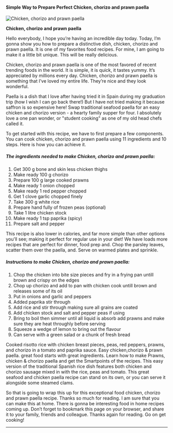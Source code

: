             

#### Simple Way to Prepare Perfect Chicken, chorizo and prawn paella

![Chicken, chorizo and prawn paella](https://img-global.cpcdn.com/recipes/baa6d1f1faae30ae/751x532cq70/chicken-chorizo-and-prawn-paella-recipe-main-photo.jpg)

**Chicken, chorizo and prawn paella**

Hello everybody, I hope you’re having an incredible day today. Today, I’m gonna show you how to prepare a distinctive dish, chicken, chorizo and prawn paella. It is one of my favorites food recipes. For mine, I am going to make it a little bit unique. This will be really delicious.

Chicken, chorizo and prawn paella is one of the most favored of recent trending foods in the world. It is simple, it is quick, it tastes yummy. It’s appreciated by millions every day. Chicken, chorizo and prawn paella is something that I’ve loved my entire life. They’re nice and they look wonderful.

Paella is a dish that I love after having tried it in Spain during my graduation trip (how I wish I can go back there!) But I have not tried making it because saffron is so expensive here! Swap traditional seafood paella for an easy chicken and chorizo version - a hearty family supper for four. I absolutely love a one pan wonder, or "student cooking" as one of my old head chefs called it.

To get started with this recipe, we have to first prepare a few components. You can cook chicken, chorizo and prawn paella using 11 ingredients and 10 steps. Here is how you can achieve it.

##### The ingredients needed to make Chicken, chorizo and prawn paella:

1.  Get 300 g bone and skin less chicken thighs
2.  Make ready 100 g chorizo
3.  Prepare 100 g large cooked prawns
4.  Make ready 1 onion chopped
5.  Make ready 1 red pepper chopped
6.  Get 1 clove garlic chopped finely
7.  Take 300 g white rice
8.  Prepare hand fully of frozen peas (optional)
9.  Take 1 litre chicken stock
10.  Make ready 1 tsp paprika (spicy)
11.  Prepare salt and pepper

This recipe is also lower in calories, and far more simple than other options you'll see; making it perfect for regular use in your diet! We have loads more recipes that are perfect for dinner, food prep and. Chop the parsley leaves, scatter them over the paella, and. Serve on warmed plates and sprinkle.

##### Instructions to make Chicken, chorizo and prawn paella:

1.  Chop the chicken into bite size pieces and fry in a frying pan untill brown and crispy on the edges
2.  Chop up chorizo and add to pan with chicken cook untill brown and releases some of its oil
3.  Put in onions and garlic and peppers
4.  Added paprika stir through
5.  Add rice and stir through making sure all grains are coated
6.  Add chicken stock and salt and pepper peas if using
7.  Bring to boil then simmer until all liquid is absorb add prawns and make sure they are heat throughly before serving
8.  Squeeze a wedge of lemon to bring out the flavour
9.  Can serve with a green salad or a chunk of fresh bread

Cooked risotto rice with chicken breast pieces, peas, red peppers, prawns, and chorizo in a tomato and paprika sauce. Easy chicken,chorizo & prawn paella. great food starts with great ingredients. Learn how to make Prawns, chicken & chorizo paella and get the Smartpoints of the recipes. This easy version of the traditional Spanish rice dish features both chicken and chorizo sausage mixed in with the rice, peas and tomato. This great seafood and chicken paella recipe can stand on its own, or you can serve it alongside some steamed clams.

So that is going to wrap this up for this exceptional food chicken, chorizo and prawn paella recipe. Thanks so much for reading. I am sure that you can make this at home. There is gonna be interesting food in home recipes coming up. Don’t forget to bookmark this page on your browser, and share it to your family, friends and colleague. Thanks again for reading. Go on get cooking!

* * *
